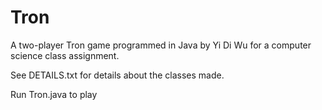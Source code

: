 # Tron
A two-player Tron game programmed in Java by Yi Di Wu for a computer science class assignment.

See DETAILS.txt for details about the classes made.

Run Tron.java to play
